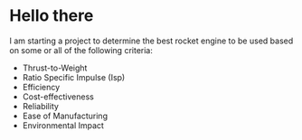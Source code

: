 # Hello there
I am starting a project to determine the best rocket engine to be used based on some or all of the following criteria: 
- Thrust-to-Weight 
- Ratio Specific Impulse (Isp) 
- Efficiency 
- Cost-effectiveness 
- Reliability 
- Ease of Manufacturing 
- Environmental Impact
